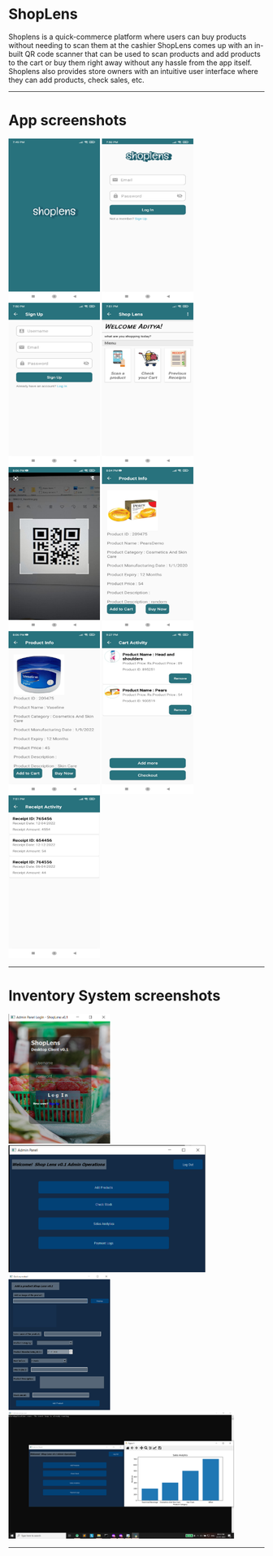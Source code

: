 # ShopLens

Shoplens is a quick-commerce platform where users can buy products without needing to scan them at the cashier ShopLens comes up with an in-built QR code scanner that can be used to scan products and add products to the cart or buy them right away without any hassle from the app itself.
Shoplens also provides store owners with an intuitive user interface where they can add products, check sales, etc.

<hr>



# App screenshots

<img src="Images/image1.jpeg" width="180" height= "320"> <img src="Images/image2.jpeg" width="180" height= "320"> <img src="Images/image3.jpeg" width="180" height= "320"> <img src="Images/image4.jpeg" width="180" height= "320" > <img src="Images/image11.jpeg" width="180" height= "320"> <img src="Images/image6.jpeg" width="180" height= "320"> <img src="Images/image7.jpeg" width="180" height= "320"> <img src="Images/image8.jpeg" width="180" height= "320"> <img src="Images/image5.jpeg" width="180" height= "320">

<hr>

# Inventory System screenshots

<img src="Images/image11.png" width="200"> <img src="Images/image10.png" height= "250"> 
<img src="Images/image9.png" width="200"> <img src="Images/image12.png"  height= "250">

<hr>

